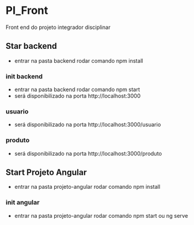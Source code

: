# PI_Front
Front end do projeto integrador disciplinar

## Star backend
- entrar na pasta backend rodar comando npm install

### init backend
- entrar na pasta backend rodar comando npm start
- será disponibilizado na porta http://localhost:3000

### usuario 
- será disponibilizado na porta http://localhost:3000/usuario

### produto 
- será disponibilizado na porta http://localhost:3000/produto

## Start Projeto Angular
- entrar na pasta projeto-angular rodar comando npm install

### init angular 
- entrar na pasta projeto-angular rodar comando npm start ou ng serve
